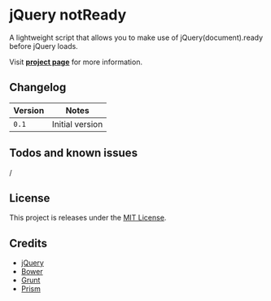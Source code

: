 # jQuery notReady

A lightweight script that allows you to make use of jQuery(document).ready before jQuery loads.

Visit **[project page](http://johansatge.github.io/jquery-notready/)** for more information.

## Changelog

Version | Notes
------- | ---------------
`0.1` | Initial version

## Todos and known issues

/

## License

This project is releases under the [MIT License](LICENSE).

## Credits

* [jQuery](http://jquery.com)
* [Bower](http://bower.io)
* [Grunt](http://gruntjs.com/)
* [Prism](http://prismjs.com/)
